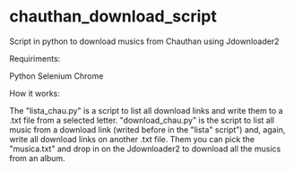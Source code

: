 # chauthan_download_script
Script in python to download musics from Chauthan using Jdownloader2

Requiriments:

  Python Selenium
  Chrome

How it works:

  The "lista_chau.py" is a script to list all download links and write them to a .txt file from a selected letter.
  "download_chau.py" is the script to list all music from a download link (writed before in the "lista" script") and, again, write all download links on another .txt file.
  Them you can pick the "musica.txt" and drop in on the Jdownloader2 to download all the musics from an album.
